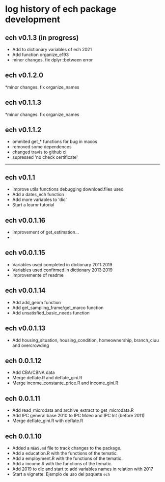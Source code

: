 # log history of ech package development

## ech v0.1.3 (in progress) 
* Add to dictionary variables of ech 2021
* Add function organize_e193
* minor changes. fix dplyr::between error

## ech v0.1.2.0
*minor changes. fix organize_names

## ech v0.1.1.3
*minor changes. fix organize_names

## ech v0.1.1.2
* ommited get_* functions for bug in macos
* removed some dependences
* changed travis to github ci
* supressed 'no check certificate'
-------------------------------------------------------

## ech v0.1.1
* Improve utils functions debugging download.files used
* Add a dates_ech function
* Add more variables to 'dic'
* Start a learnr tutorial

## ech v0.0.1.16
* Improvement of get_estimation...
* 

## ech v0.0.1.15
* Variables used completed in dictionary 2011:2019
* Variables used confirmed in dictionary 2013:2019
* Improvemente of readme

## ech v0.0.1.14

* Add add_geom function
* Add get_sampling_frame/get_marco function
* Add unsatisfied_basic_needs function

## ech v0.0.1.13

* Add housing_situation, housing_condition, homeownership, branch_ciuu and overcrowding

## ech 0.0.1.12

* Add CBA/CBNA data 
* Merge deflate.R and deflate_gini.R
* Merge income_constante_price.R and income_gini.R

## ech 0.0.1.11

* Add read_microdata and archive_extract to get_microdata.R
* Add IPC general base 2010 to IPC Mdeo and IPC Int (before 2011)
* Merge deflate_gini.R with deflate.R

## ech 0.0.1.10

* Added a `NEWS.md` file to track changes to the package.
* Add a education.R with the functions of the tematic.
* Add a employment.R with the functions of the tematic.
* Add a income.R with the functions of the tematic.
* Add 2019 to dic and start to add variables names in relation with 2017
* Start a vignette: Ejemplo de uso del paquete `ech`









